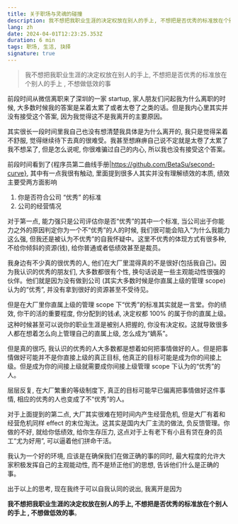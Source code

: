 ```yaml
---
title: 关于职场与灵魂的碰撞
description: 我不想把我职业生涯的决定权放在别人的手上, 不想把是否优秀的标准放在个别人的手上 , 不想做低效的事。
lang: zh
date: 2024-04-01T12:23:25.353Z
duration: 6 min
tags: 职场, 生活, 抉择
signature: true
---
```


> 我不想把我职业生涯的决定权放在别人的手上, 不想把是否优秀的标准放在个别人的手上 , 不想做低效的事

前段时间从微信离职来了深圳的一家 startup, 家人朋友们问起我为什么离职的时候, 大多数时候我的答案是呆着太累了或者太卷了之类的话。但是我内心里其实并没有接受这个答案, 因为我觉得这不是我离开的主要原因。

其实很长一段时间里我自己也没有想清楚我具体是为什么离开的, 我只是觉得呆着不舒服, 觉得继续待下去真的很难受。我甚至想麻痹自己说不定就是太卷了太累了我不想呆了, 但是怎么说呢, 你很难骗过自己的内心, 所以我也没有接受这个答案。

前段时间看到了{程序员第二曲线手册|https://github.com/BetaSu/second-curve}, 其中有一点我很有触动, 里面提到很多人其实并没有理解绩效的本质, 绩效主要受两方面影响

1. 你是否符合公司 “优秀” 的标准
2. 公司的经营情况

对于第一点, 能力强只是公司评估你是否“优秀”的其中一个标准, 当公司出于你能力之外的原因判定你为一个不“优秀”的人的时候, 我们很可能会陷入“为什么我能力这么强, 但我还是被认为不优秀”的自我怀疑中。这里不优秀的体现方式有很多种, 不给你倾斜的资源(钱), 给你普通或者低绩效甚至是裁员。

我身边有不少真的很优秀的人, 他们在大厂里混得真的不是很好(包括我自己)。因为我认识的优秀的朋友们, 大多数都很有个性, 换句话说是一些主观能动性很强的伙伴。他们就是因为没有做到公司 (其实大多数时候是你直属上级的管理 scope) 认为的“优秀”, 并没有拿到很好的资源甚至不受待见。

但是在大厂里你直属上级的管理 scope 下“优秀”的标准其实就是一言堂。你的绩效, 你干的活的重要程度, 你分配到的钱💰, 决定权都 100% 的属于你的直属上级。这种时候甚至可以说你的职业生涯是被别人把握的, 你没有决定权。这就导致很多人都在想着怎么向上管理自己的直属上级, 怎么成为“嫡系”。

但是真的很巧, 我认识的优秀的人大多数都是想着如何把事情做好的人。但是把事情做好可能并不是你直接上级的真正目标, 他真正的目标可能是成为你的间接上级。但是成为你的间接上级就需要成你间接上级管理 scope 下认为的“优秀”的人。

层层反复, 在大厂繁重的等级制度下, 真正的目标可能早已偏离把事情做好这件事情, 相应的优秀的人也变成了不“优秀”的人。

对于上面提到的第二点, 大厂其实很难在短时间内产生经营危机, 但是大厂有着和经营危机同样 effect 的末位淘汰。这其实是国内大厂主流的做法, 负反馈管理。你做的不好, 就给你低绩效, 给你生存压力, 这点对于上有老下有小且有贷在身的员工“尤为好用”, 可以逼着他们拼命干活。

我认为一个好的环境, 应该是在确保我们在做正确的事的同时, 最大程度的允许大家积极发挥自己的主观能动性, 而不是矫正他们的思想, 告诉他们什么是正确的事。

出于以上的思考, 现在我终于可以自我认同的说出, 我离开是因为

**我不想把我职业生涯的决定权放在别人的手上, 不想把是否优秀的标准放在个别人的手上 , 不想做低效的事**。
